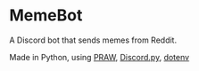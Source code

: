 # MemeBot
A Discord bot that sends memes from Reddit.

Made in Python, using [PRAW](https://github.com/praw-dev/praw), [Discord.py](https://github.com/Rapptz/discord.py), [dotenv](https://github.com/theskumar/python-dotenv)
